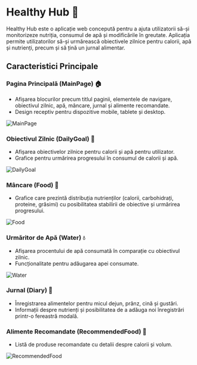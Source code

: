 # Healthy Hub 🥬

Healthy Hub este o aplicație web concepută pentru a ajuta utilizatorii să-și monitorizeze nutriția, consumul de apă și modificările în greutate. Aplicația permite utilizatorilor să-și urmărească obiectivele zilnice pentru calorii, apă și nutrienți, precum și să țină un jurnal alimentar.

## Caracteristici Principale

### Pagina Principală (MainPage) 🏠

- Afișarea blocurilor precum titlul paginii, elementele de navigare, obiectivul zilnic, apă, mâncare, jurnal și alimente recomandate.
- Design receptiv pentru dispozitive mobile, tablete și desktop.

![MainPage](link-catre-imagine-main-page)

### Obiectivul Zilnic (DailyGoal) 🎯

- Afișarea obiectivelor zilnice pentru calorii și apă pentru utilizator.
- Grafice pentru urmărirea progresului în consumul de calorii și apă.

![DailyGoal](link-catre-imagine-daily-goal)

### Mâncare (Food) 🍲

- Grafice care prezintă distribuția nutrienților (calorii, carbohidrați, proteine, grăsimi) cu posibilitatea stabilirii de obiective și urmărirea progresului.

![Food](link-catre-imagine-food)

### Urmăritor de Apă (Water) 💧

- Afișarea procentului de apă consumată în comparație cu obiectivul zilnic.
- Funcționalitate pentru adăugarea apei consumate.

![Water](link-catre-imagine-water)

### Jurnal (Diary) 📓

- Înregistrarea alimentelor pentru micul dejun, prânz, cină și gustări.
- Informații despre nutrienți și posibilitatea de a adăuga noi înregistrări printr-o fereastră modală.

### Alimente Recomandate (RecommendedFood) 🌽

- Listă de produse recomandate cu detalii despre calorii și volum.

![RecommendedFood](link-catre-imagine-recommended-food)
